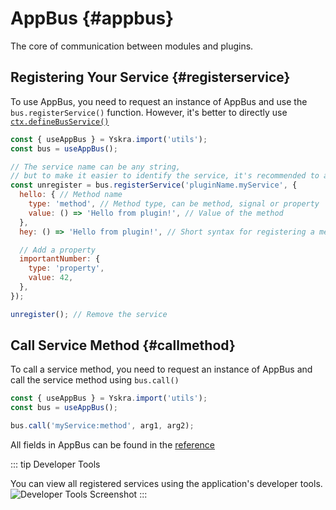 # AppBus {#appbus}

The core of communication between modules and plugins.

## Registering Your Service {#registerservice}

To use AppBus, you need to request an instance of AppBus and use the `bus.registerService()` function. However, it's better to directly use [`ctx.defineBusService()`](../reference/plugin-context.md#definebusservice)

```js
const { useAppBus } = Yskra.import('utils');
const bus = useAppBus();

// The service name can be any string, 
// but to make it easier to identify the service, it's recommended to add your plugin name.
const unregister = bus.registerService('pluginName.myService', {
  hello: { // Method name
    type: 'method', // Method type, can be method, signal or property
    value: () => 'Hello from plugin!', // Value of the method
  },
  hey: () => 'Hello from plugin!', // Short syntax for registering a method

  // Add a property
  importantNumber: {
    type: 'property',
    value: 42,
  },
});

unregister(); // Remove the service
```

## Call Service Method {#callmethod}

To call a service method, you need to request an instance of AppBus and call the service method using `bus.call()`

```js
const { useAppBus } = Yskra.import('utils');
const bus = useAppBus();

bus.call('myService:method', arg1, arg2);
```

All fields in AppBus can be found in the [reference](../reference/modules/app-bus.md#appbus)

::: tip Developer Tools

You can view all registered services using the application's developer tools.
![Developer Tools Screenshot](/appBusDevtools.png)
:::
